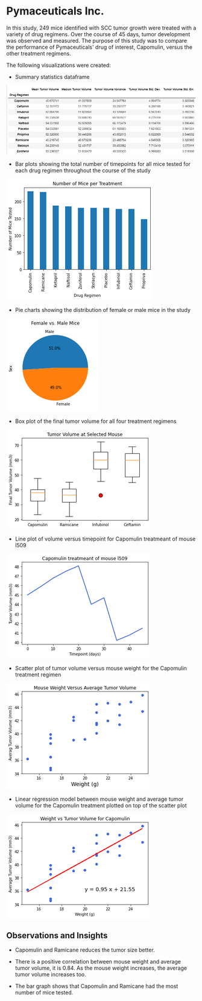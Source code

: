 #  Pymaceuticals Inc.

In this study, 249 mice identified with SCC tumor growth were treated with a variety of drug regimens. Over the course of 45 days, tumor development was observed and measured. The purpose of this study was to compare the performance of Pymaceuticals' drug of interest, Capomulin, versus the other treatment regimens. 


The following visualizations were created: 
* Summary statistics dataframe

![summarystatsdf](output_data/summarystatsdf.png) 

* Bar plots showing  the total number of timepoints for all mice tested for each drug regimen throughout the course of the study

![barplot](output_data/barplot.png) 

* Pie charts showing the distribution of female or male mice in the study

![piechart](output_data/piechart.png) 

* Box plot of the final tumor volume for all four treatment regimens

![boxplot](output_data/boxplot.png) 

* Line plot of volume versus timepoint for Capomulin treatmeant of mouse l509

![lineplot](output_data/lineplot.png) 

* Scatter plot of tumor volume versus mouse weight for the Capomulin treatment regimen

![scatterplot](output_data/scatterplot.png) 

* Linear regression model between mouse weight and average tumor volume for the Capomulin treatment plotted on top of the scatter plot

![regression](output_data/regression.png) 

## Observations and Insights

* Capomulin and Ramicane reduces the tumor size better.

* There is a positive correlation between mouse weight and average tumor volume, it is 0.84. As the mouse weight increases, the average tumor volume increases too.

* The bar graph shows that Capomulin and Ramicane had the most number of mice tested.
